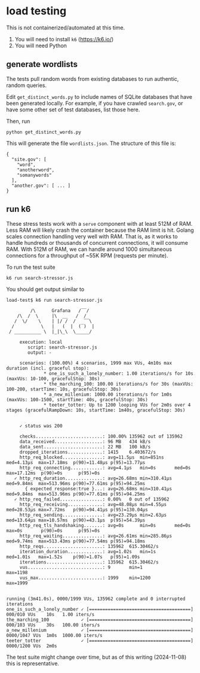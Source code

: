 # load testing

This is not containerized/automated at this time.

1. You will need to install `k6` (https://k6.io/)
2. You will need Python

## generate wordlists

The tests pull random words from existing databases to run authentic, random queries.

Edit `get_distinct_words.py` to include names of SQLite databases that have been generated locally. For example, if you have crawled `search.gov`, or have some other set of test databases, list those here.

Then, run

```
python get_distinct_words.py
```

This will generate the file `wordlists.json`. The structure of this file is:

```
{
  "site.gov": [
    "word",
    "anotherword",
    "somanywords"
  ],
  "another.gov": [ ... ]
}
```

## run k6

These stress tests work with a `serve` component with at least 512M of RAM. Less RAM will likely crash the container because the RAM limit is hit. Golang scales connection handling very well with RAM. That is, as it works to handle hundreds or thousands of concurrent connections, it will consume RAM. With 512M of RAM, we can handle around 1000 simultaneous connections for a throughput of ~55K RPM (requests per minute).

To run the test suite

```
k6 run search-stressor.js
```

You should get output similar to

```
load-test$ k6 run search-stressor.js 

         /\      Grafana   /‾‾/  
    /\  /  \     |\  __   /  /   
   /  \/    \    | |/ /  /   ‾‾\ 
  /          \   |   (  |  (‾)  |
 / __________ \  |_|\_\  \_____/ 

     execution: local
        script: search-stressor.js
        output: -

     scenarios: (100.00%) 4 scenarios, 1999 max VUs, 4m10s max duration (incl. graceful stop):
              * one_is_such_a_lonely_number: 1.00 iterations/s for 10s (maxVUs: 10-100, gracefulStop: 30s)
              * the_marching_100: 100.00 iterations/s for 30s (maxVUs: 100-200, startTime: 10s, gracefulStop: 30s)
              * a_new_millenium: 1000.00 iterations/s for 1m0s (maxVUs: 100-1500, startTime: 40s, gracefulStop: 30s)
              * teeter_totter: Up to 1200 looping VUs for 2m0s over 4 stages (gracefulRampDown: 10s, startTime: 1m40s, gracefulStop: 30s)


     ✓ status was 200

     checks.........................: 100.00% 135962 out of 135962
     data_received..................: 96 MB   434 kB/s
     data_sent......................: 22 MB   100 kB/s
     dropped_iterations.............: 1415    6.403672/s
     http_req_blocked...............: avg=11.5µs  min=851ns    med=4.13µs  max=17.18ms  p(90)=11.48µs p(95)=13.77µs 
     http_req_connecting............: avg=4.1µs   min=0s       med=0s      max=17.12ms  p(90)=0s      p(95)=0s      
   ✓ http_req_duration..............: avg=26.68ms min=310.41µs med=9.84ms  max=513.96ms p(90)=77.61ms p(95)=94.25ms 
       { expected_response:true }...: avg=26.68ms min=310.41µs med=9.84ms  max=513.96ms p(90)=77.61ms p(95)=94.25ms 
   ✓ http_req_failed................: 0.00%   0 out of 135962
     http_req_receiving.............: avg=48.08µs min=4.55µs   med=28.53µs max=7.72ms   p(90)=94.41µs p(95)=130.04µs
     http_req_sending...............: avg=23.29µs min=2.63µs   med=13.64µs max=10.57ms  p(90)=43.1µs  p(95)=54.39µs 
     http_req_tls_handshaking.......: avg=0s      min=0s       med=0s      max=0s       p(90)=0s      p(95)=0s      
     http_req_waiting...............: avg=26.61ms min=285.86µs med=9.74ms  max=513.43ms p(90)=77.54ms p(95)=94.18ms 
     http_reqs......................: 135962  615.30462/s
     iteration_duration.............: avg=1.02s   min=1s       med=1.01s   max=1.52s    p(90)=1.07s   p(95)=1.09s   
     iterations.....................: 135962  615.30462/s
     vus............................: 9       min=1                max=1198
     vus_max........................: 1999    min=1200             max=1999


running (3m41.0s), 0000/1999 VUs, 135962 complete and 0 interrupted iterations
one_is_such_a_lonely_number ✓ [======================================] 000/010 VUs    10s   1.00 iters/s
the_marching_100            ✓ [======================================] 000/103 VUs    30s   100.00 iters/s
a_new_millenium             ✓ [======================================] 0000/1047 VUs  1m0s  1000.00 iters/s
teeter_totter               ✓ [======================================] 0000/1200 VUs  2m0s 
```

The test suite might change over time, but as of this writing (2024-11-08) this is representative.
